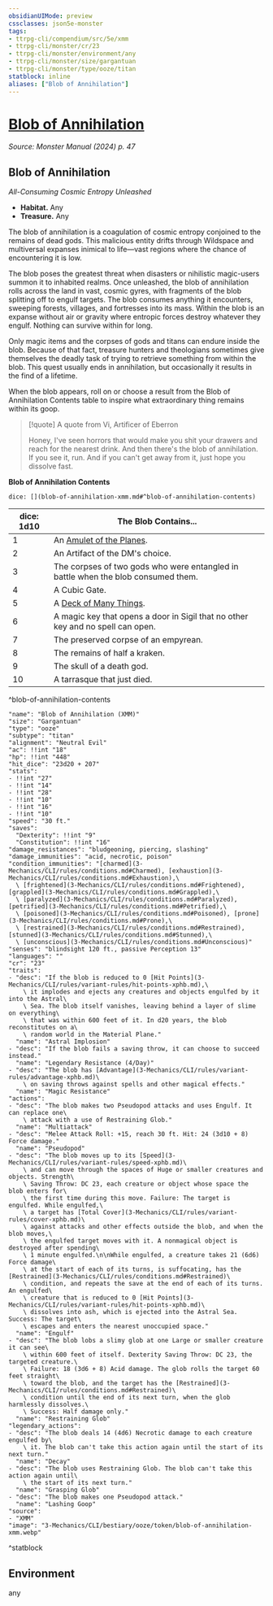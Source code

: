 ```yaml
---
obsidianUIMode: preview
cssclasses: json5e-monster
tags:
- ttrpg-cli/compendium/src/5e/xmm
- ttrpg-cli/monster/cr/23
- ttrpg-cli/monster/environment/any
- ttrpg-cli/monster/size/gargantuan
- ttrpg-cli/monster/type/ooze/titan
statblock: inline
aliases: ["Blob of Annihilation"]
---
```

# [Blob of Annihilation](3-Mechanics\CLI\bestiary\ooze/blob-of-annihilation-xmm.md)
*Source: Monster Manual (2024) p. 47*  

## Blob of Annihilation

*All-Consuming Cosmic Entropy Unleashed*

- **Habitat.** Any  
- **Treasure.** Any  

The blob of annihilation is a coagulation of cosmic entropy conjoined to the remains of dead gods. This malicious entity drifts through Wildspace and multiversal expanses inimical to life—vast regions where the chance of encountering it is low.

The blob poses the greatest threat when disasters or nihilistic magic-users summon it to inhabited realms. Once unleashed, the blob of annihilation rolls across the land in vast, cosmic gyres, with fragments of the blob splitting off to engulf targets. The blob consumes anything it encounters, sweeping forests, villages, and fortresses into its mass. Within the blob is an expanse without air or gravity where entropic forces destroy whatever they engulf. Nothing can survive within for long.

Only magic items and the corpses of gods and titans can endure inside the blob. Because of that fact, treasure hunters and theologians sometimes give themselves the deadly task of trying to retrieve something from within the blob. This quest usually ends in annihilation, but occasionally it results in the find of a lifetime.

When the blob appears, roll on or choose a result from the Blob of Annihilation Contents table to inspire what extraordinary thing remains within its goop.

> [!quote] A quote from Vi, Artificer of Eberron  
> 
> Honey, I've seen horrors that would make you shit your drawers and reach for the nearest drink. And then there's the blob of annihilation. If you see it, run. And if you can't get away from it, just hope you dissolve fast.

**Blob of Annihilation Contents**

`dice: [](blob-of-annihilation-xmm.md#^blob-of-annihilation-contents)`

| dice: 1d10 | The Blob Contains... |
|------------|----------------------|
| 1 | An [Amulet of the Planes](3-Mechanics/CLI/items/amulet-of-the-planes-xdmg.md). |
| 2 | An Artifact of the DM's choice. |
| 3 | The corpses of two gods who were entangled in battle when the blob consumed them. |
| 4 | A Cubic Gate. |
| 5 | A [Deck of Many Things](3-Mechanics/CLI/items/deck-of-many-things-xdmg.md). |
| 6 | A magic key that opens a door in Sigil that no other key and no spell can open. |
| 7 | The preserved corpse of an empyrean. |
| 8 | The remains of half a kraken. |
| 9 | The skull of a death god. |
| 10 | A tarrasque that just died. |
^blob-of-annihilation-contents

```statblock
"name": "Blob of Annihilation (XMM)"
"size": "Gargantuan"
"type": "ooze"
"subtype": "titan"
"alignment": "Neutral Evil"
"ac": !!int "18"
"hp": !!int "448"
"hit_dice": "23d20 + 207"
"stats":
- !!int "27"
- !!int "14"
- !!int "28"
- !!int "10"
- !!int "16"
- !!int "10"
"speed": "30 ft."
"saves":
  "Dexterity": !!int "9"
  "Constitution": !!int "16"
"damage_resistances": "bludgeoning, piercing, slashing"
"damage_immunities": "acid, necrotic, poison"
"condition_immunities": "[charmed](3-Mechanics/CLI/rules/conditions.md#Charmed), [exhaustion](3-Mechanics/CLI/rules/conditions.md#Exhaustion),\
  \ [frightened](3-Mechanics/CLI/rules/conditions.md#Frightened), [grappled](3-Mechanics/CLI/rules/conditions.md#Grappled),\
  \ [paralyzed](3-Mechanics/CLI/rules/conditions.md#Paralyzed), [petrified](3-Mechanics/CLI/rules/conditions.md#Petrified),\
  \ [poisoned](3-Mechanics/CLI/rules/conditions.md#Poisoned), [prone](3-Mechanics/CLI/rules/conditions.md#Prone),\
  \ [restrained](3-Mechanics/CLI/rules/conditions.md#Restrained), [stunned](3-Mechanics/CLI/rules/conditions.md#Stunned),\
  \ [unconscious](3-Mechanics/CLI/rules/conditions.md#Unconscious)"
"senses": "blindsight 120 ft., passive Perception 13"
"languages": ""
"cr": "23"
"traits":
- "desc": "If the blob is reduced to 0 [Hit Points](3-Mechanics/CLI/rules/variant-rules/hit-points-xphb.md),\
    \ it implodes and ejects any creatures and objects engulfed by it into the Astral\
    \ Sea. The blob itself vanishes, leaving behind a layer of slime on everything\
    \ that was within 600 feet of it. In d20 years, the blob reconstitutes on a\
    \ random world in the Material Plane."
  "name": "Astral Implosion"
- "desc": "If the blob fails a saving throw, it can choose to succeed instead."
  "name": "Legendary Resistance (4/Day)"
- "desc": "The blob has [Advantage](3-Mechanics/CLI/rules/variant-rules/advantage-xphb.md)\
    \ on saving throws against spells and other magical effects."
  "name": "Magic Resistance"
"actions":
- "desc": "The blob makes two Pseudopod attacks and uses Engulf. It can replace one\
    \ attack with a use of Restraining Glob."
  "name": "Multiattack"
- "desc": "Melee Attack Roll: +15, reach 30 ft. Hit: 24 (3d10 + 8) Force damage."
  "name": "Pseudopod"
- "desc": "The blob moves up to its [Speed](3-Mechanics/CLI/rules/variant-rules/speed-xphb.md)\
    \ and can move through the spaces of Huge or smaller creatures and objects. Strength\
    \ Saving Throw: DC 23, each creature or object whose space the blob enters for\
    \ the first time during this move. Failure: The target is engulfed. While engulfed,\
    \ a target has [Total Cover](3-Mechanics/CLI/rules/variant-rules/cover-xphb.md)\
    \ against attacks and other effects outside the blob, and when the blob moves,\
    \ the engulfed target moves with it. A nonmagical object is destroyed after spending\
    \ 1 minute engulfed.\n\nWhile engulfed, a creature takes 21 (6d6) Force damage\
    \ at the start of each of its turns, is suffocating, has the [Restrained](3-Mechanics/CLI/rules/conditions.md#Restrained)\
    \ condition, and repeats the save at the end of each of its turns. An engulfed\
    \ creature that is reduced to 0 [Hit Points](3-Mechanics/CLI/rules/variant-rules/hit-points-xphb.md)\
    \ dissolves into ash, which is ejected into the Astral Sea. Success: The target\
    \ escapes and enters the nearest unoccupied space."
  "name": "Engulf"
- "desc": "The blob lobs a slimy glob at one Large or smaller creature it can see\
    \ within 600 feet of itself. Dexterity Saving Throw: DC 23, the targeted creature.\
    \ Failure: 18 (3d6 + 8) Acid damage. The glob rolls the target 60 feet straight\
    \ toward the blob, and the target has the [Restrained](3-Mechanics/CLI/rules/conditions.md#Restrained)\
    \ condition until the end of its next turn, when the glob harmlessly dissolves.\
    \ Success: Half damage only."
  "name": "Restraining Glob"
"legendary_actions":
- "desc": "The blob deals 14 (4d6) Necrotic damage to each creature engulfed by\
    \ it. The blob can't take this action again until the start of its next turn."
  "name": "Decay"
- "desc": "The blob uses Restraining Glob. The blob can't take this action again until\
    \ the start of its next turn."
  "name": "Grasping Glob"
- "desc": "The blob makes one Pseudopod attack."
  "name": "Lashing Goop"
"source":
- "XMM"
"image": "3-Mechanics/CLI/bestiary/ooze/token/blob-of-annihilation-xmm.webp"
```
^statblock

## Environment

any